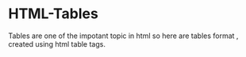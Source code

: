 # HTML-Tables
Tables are one of the impotant topic in html so here are tables format , created using html table tags.
